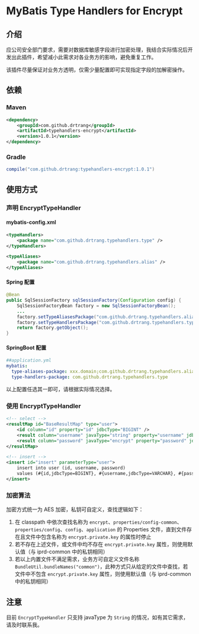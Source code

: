 # MyBatis Type Handlers for Encrypt

## 介绍
应公司安全部门要求，需要对数据库敏感字段进行加密处理，我结合实际情况后开发出此插件，希望减小此需求对各业务方的影响，避免重复工作。

该插件尽量保证对业务方透明，仅需少量配置即可实现指定字段的加解密操作。

## 依赖
### Maven
```xml
<dependency>
    <groupId>com.github.drtrang</groupId>
    <artifactId>typehandlers-encrypt</artifactId>
    <version>1.0.1</version>
</dependency>
```

### Gradle
```groovy
compile("com.github.drtrang:typehandlers-encrypt:1.0.1")
```

## 使用方式
### 声明 EncryptTypeHandler
#### mybatis-config.xml
```xml
<typeHandlers>
    <package name="com.github.drtrang.typehandlers.type" />
</typeHandlers>

<typeAliases>
    <package name="com.github.drtrang.typehandlers.alias" />
</typeAliases>
```

#### Spring 配置
```java
@Bean
public SqlSessionFactory sqlSessionFactory(Configuration config) {
    SqlSessionFactoryBean factory = new SqlSessionFactoryBean();
    ...
    factory.setTypeAliasesPackage("com.github.drtrang.typehandlers.alias;xxx.domain");
    factory.setTypeHandlersPackage("com.github.drtrang.typehandlers.type");
    return factory.getObject();
}
```

#### SpringBoot 配置
```yaml
##application.yml
mybatis:
  type-aliases-package: xxx.domain;com.github.drtrang.typehandlers.alias
  type-handlers-package: com.github.drtrang.typehandlers.type
```

以上配置任选其一即可，请根据实际情况选择。

### 使用 EncryptTypeHandler
```xml
<!-- select -->
<resultMap id="BaseResultMap" type="user">
    <id column="id" property="id" jdbcType="BIGINT" />
    <result column="username" javaType="string" property="username" jdbcType="VARCHAR" />
    <result column="password" javaType="encrypt" property="password" jdbcType="VARCHAR" />
</resultMap>

<!-- insert -->
<insert id="insert" parameterType="user">
    insert into user (id, username, password)
    values (#{id,jdbcType=BIGINT}, #{username,jdbcType=VARCHAR}, #{password, javaType=encrypt, jdbcType=VARCHAR})
</insert>
```

### 加密算法
加密方式统一为 AES 加密，私钥可自定义，查找逻辑如下：
1. 在 classpath 中依次查找名称为 `encrypt`、`properties/config-common`、`properties/config`、`config`、`application` 的 Properties 文件，直到文件存在且文件中包含名称为 `encrypt.private.key` 的属性时停止
2. 若不存在上述文件，或文件中均不存在 `encrypt.private.key` 属性，则使用默认值（与 iprd-common 中的私钥相同）
3. 若以上内置文件不满足需求，业务方可自定义文件名称 ```BundleUtil.bundleNames("common")```，此种方式只从给定的文件中查找，若文件中不包含 `encrypt.private.key` 属性，则使用默认值（与 iprd-common 中的私钥相同）

## 注意
目前 `EncryptTypeHandler` 只支持 javaType 为 `String` 的情况，如有其它需求，请及时联系我。
